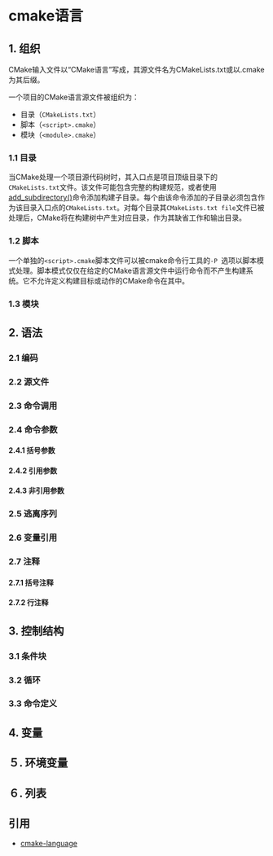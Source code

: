 # cmake语言
## 1. 组织
CMake输入文件以“CMake语言”写成，其源文件名为CMakeLists.txt或以.cmake为其后缀。

一个项目的CMake语言源文件被组织为：
- 目录（`CMakeLists.txt`）
- 脚本（`<script>.cmake`）
- 模块（`<module>.cmake`）
### 1.1 目录
当CMake处理一个项目源代码树时，其入口点是项目顶级目录下的`CMakeLists.txt`文件。该文件可能包含完整的构建规范，或者使用[add_subdirectory()](https://cmake.org/cmake/help/latest/command/add_subdirectory.html#command:add_subdirectory)命令添加构建子目录。每个由该命令添加的子目录必须包含作为该目录入口点的`CMakeLists.txt`。对每个目录其`CMakeLists.txt file`文件已被处理后，CMake将在构建树中产生对应目录，作为其缺省工作和输出目录。
### 1.2 脚本
一个单独的`<script>.cmake`脚本文件可以被cmake命令行工具的`-P `选项以脚本模式处理。脚本模式仅仅在给定的CMake语言源文件中运行命令而不产生构建系统。它不允许定义构建目标或动作的CMake命令在其中。
### 1.3 模块
## 2. 语法
### 2.1 编码
###  2.2 源文件 
### 2.3 命令调用
### 2.4 命令参数
#### 2.4.1 括号参数
#### 2.4.2 引用参数
#### 2.4.3 非引用参数
### 2.5 逃离序列
### 2.6 变量引用
### 2.7 注释
#### 2.7.1 括号注释
#### 2.7.2 行注释
## 3. 控制结构
### 3.1 条件块
### 3.2 循环
### 3.3 命令定义
## 4. 变量
## ５. 环境变量
## ６. 列表

## 引用
- [cmake-language](https://cmake.org/cmake/help/latest/manual/cmake-language.7.html#organization)